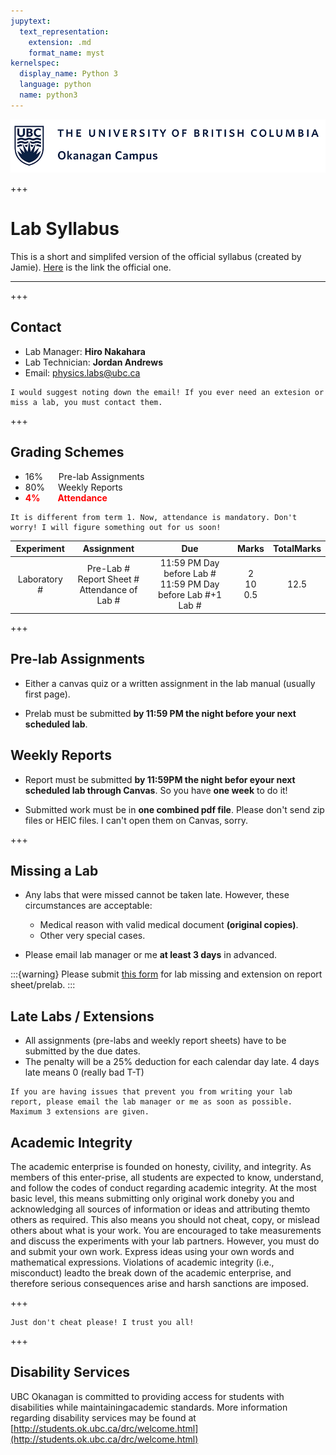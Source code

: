 ```yaml
---
jupytext:
  text_representation:
    extension: .md
    format_name: myst
kernelspec:
  display_name: Python 3
  language: python
  name: python3
---
```


![something](../images/banner.png)

+++

# Lab Syllabus

This is a short and simplifed version of the official syllabus (created by Jamie). [Here](https://canvas.ubc.ca/courses/69484/files/12348479?module_item_id=2844555) is the link the official one.

***

+++

## Contact

- Lab Manager: **Hiro Nakahara**
- Lab Technician: **Jordan Andrews**
- Email: physics.labs@ubc.ca

```{tip}
I would suggest noting down the email! If you ever need an extesion or miss a lab, you must contact them.
```

+++

## Grading Schemes

- 16%&ensp;&emsp; Pre-lab Assignments<br>
- 80%&ensp;&emsp;Weekly Reports<br>
- <font color=red><b>4%&emsp;&emsp;Attendance</b></font> 

```{caution}
It is different from term 1. Now, attendance is mandatory. Don't worry! I will figure something out for us soon!

```

|Experiment     | Assignment                                         |Due                             |Marks                   |TotalMarks              |
|:-------------:|:--------------------------------------------------:|:------------------------------:|:----------------------:|:----------------------:|
| Laboratory #  | Pre-Lab #<br>Report Sheet #<br>Attendance of Lab # |11:59 PM Day before Lab #<br>11:59 PM Day before Lab #+1<br>Lab #|2<br>10<br>0.5|12.5|

+++

## Pre-lab Assignments

- Either a canvas quiz or a written assignment in the lab manual (usually first page).

- Prelab must be submitted **by 11:59 PM the night before your next scheduled lab**.

## Weekly Reports

- Report must be submitted **by 11:59PM the night befor eyour next scheduled lab through Canvas**. So you have **one week** to do it!

- Submitted work must be in **one combined pdf file**. Please don't send zip files or HEIC files. I can't open them on Canvas, sorry.

+++

## Missing a Lab

- Any labs that were missed cannot be taken late. However, these circumstances are acceptable:
  - Medical reason with valid medical document **(original copies)**.
  - Other very special cases.

- Please email lab manager or me **at least 3 days** in advanced.

:::{warning}
Please submit [this form](https://ubc.ca1.qualtrics.com/jfe/form/SV_9KRbqUS5tWhShN4) for lab missing and extension on report sheet/prelab.
:::

## Late Labs / Extensions

- All assignments (pre-labs and weekly report sheets) have to be submitted by the due dates.  
- The penalty will be a 25% deduction for each calendar day late. 4 days late means 0 (really bad T-T)

```{note}
If you are having issues that prevent you from writing your lab report, please email the lab manager or me as soon as possible. Maximum 3 extensions are given.
```

## Academic Integrity

The academic enterprise is founded on honesty, civility, and integrity.  As members of this enter-prise, all students are expected to know, understand, and follow the codes of conduct regarding academic integrity.  At the most basic level, this means submitting only original work doneby you and acknowledging all sources of information or ideas and attributing themto others as required.  This also means you should not cheat,  copy,  or mislead others about what is your work.  You are encouraged to take measurements and discuss the experiments with your lab partners.  However, you must do and submit your own work.  Express ideas using your own words and mathematical expressions.  Violations of academic integrity (i.e., misconduct) leadto the break down of the academic enterprise, and therefore serious consequences arise and harsh sanctions are imposed.  

+++

```{warning}
Just don't cheat please! I trust you all!
```

+++

## Disability Services

UBC Okanagan is committed to providing access for students with disabilities while maintainingacademic standards. More information regarding disability services may be found at [http://students.ok.ubc.ca/drc/welcome.html](http://students.ok.ubc.ca/drc/welcome.html)
